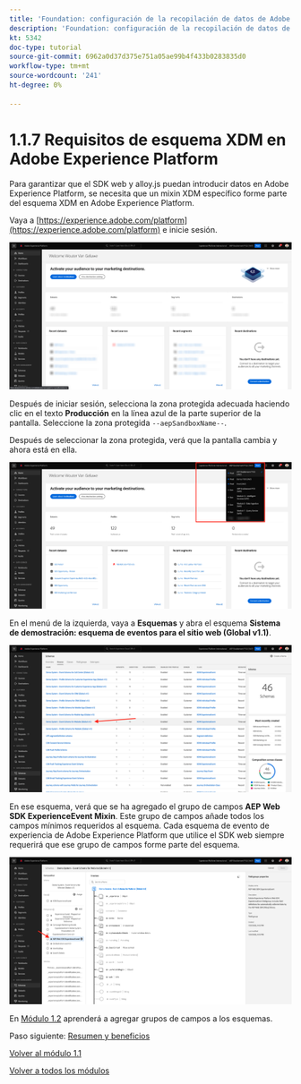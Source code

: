```yaml
---
title: 'Foundation: configuración de la recopilación de datos de Adobe Experience Platform y la extensión del SDK web: requisitos de esquema XDM en Adobe Experience Platform'
description: 'Foundation: configuración de la recopilación de datos de Adobe Experience Platform y la extensión del SDK web: requisitos de esquema XDM en Adobe Experience Platform'
kt: 5342
doc-type: tutorial
source-git-commit: 6962a0d37d375e751a05ae99b4f433b0283835d0
workflow-type: tm+mt
source-wordcount: '241'
ht-degree: 0%

---
```


# 1.1.7 Requisitos de esquema XDM en Adobe Experience Platform

Para garantizar que el SDK web y alloy.js puedan introducir datos en Adobe Experience Platform, se necesita que un mixin XDM específico forme parte del esquema XDM en Adobe Experience Platform.

Vaya a [https://experience.adobe.com/platform](https://experience.adobe.com/platform) e inicie sesión.

![Depurador de AEP](./images/exp1.png)

Después de iniciar sesión, selecciona la zona protegida adecuada haciendo clic en el texto **Producción** en la línea azul de la parte superior de la pantalla. Seleccione la zona protegida `--aepSandboxName--`.

Después de seleccionar la zona protegida, verá que la pantalla cambia y ahora está en ella.

![Depurador de AEP](./images/exp2.png)

En el menú de la izquierda, vaya a **Esquemas** y abra el esquema **Sistema de demostración: esquema de eventos para el sitio web (Global v1.1)**.

![Depurador de AEP](./images/exp3.png)

En ese esquema, verá que se ha agregado el grupo de campos **AEP Web SDK ExperienceEvent Mixin**. Este grupo de campos añade todos los campos mínimos requeridos al esquema. Cada esquema de evento de experiencia de Adobe Experience Platform que utilice el SDK web siempre requerirá que ese grupo de campos forme parte del esquema.

![Depurador de AEP](./images/exp4.png)

En [Módulo 1.2](./../module1.2/data-ingestion.md) aprenderá a agregar grupos de campos a los esquemas.

Paso siguiente: [Resumen y beneficios](./summary.md)

[Volver al módulo 1.1](./data-ingestion-launch-web-sdk.md)

[Volver a todos los módulos](./../../../overview.md)
